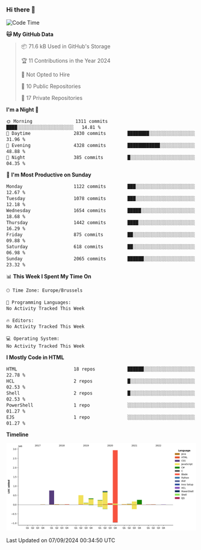 ### Hi there 👋

<!--START_SECTION:waka-->
![Code Time](http://img.shields.io/badge/Code%20Time-1%2C222%20hrs%2056%20mins-blue)

**🐱 My GitHub Data** 

> 📦 71.6 kB Used in GitHub's Storage 
 > 
> 🏆 11 Contributions in the Year 2024
 > 
> 🚫 Not Opted to Hire
 > 
> 📜 10 Public Repositories 
 > 
> 🔑 17 Private Repositories 
 > 
**I'm a Night 🦉** 

```text
🌞 Morning                1311 commits        ████░░░░░░░░░░░░░░░░░░░░░   14.81 % 
🌆 Daytime                2830 commits        ████████░░░░░░░░░░░░░░░░░   31.96 % 
🌃 Evening                4328 commits        ████████████░░░░░░░░░░░░░   48.88 % 
🌙 Night                  385 commits         █░░░░░░░░░░░░░░░░░░░░░░░░   04.35 % 
```
📅 **I'm Most Productive on Sunday** 

```text
Monday                   1122 commits        ███░░░░░░░░░░░░░░░░░░░░░░   12.67 % 
Tuesday                  1078 commits        ███░░░░░░░░░░░░░░░░░░░░░░   12.18 % 
Wednesday                1654 commits        █████░░░░░░░░░░░░░░░░░░░░   18.68 % 
Thursday                 1442 commits        ████░░░░░░░░░░░░░░░░░░░░░   16.29 % 
Friday                   875 commits         ██░░░░░░░░░░░░░░░░░░░░░░░   09.88 % 
Saturday                 618 commits         ██░░░░░░░░░░░░░░░░░░░░░░░   06.98 % 
Sunday                   2065 commits        ██████░░░░░░░░░░░░░░░░░░░   23.32 % 
```


📊 **This Week I Spent My Time On** 

```text
🕑︎ Time Zone: Europe/Brussels

💬 Programming Languages: 
No Activity Tracked This Week

🔥 Editors: 
No Activity Tracked This Week

💻 Operating System: 
No Activity Tracked This Week
```

**I Mostly Code in HTML** 

```text
HTML                     18 repos            ██████░░░░░░░░░░░░░░░░░░░   22.78 % 
HCL                      2 repos             █░░░░░░░░░░░░░░░░░░░░░░░░   02.53 % 
Shell                    2 repos             █░░░░░░░░░░░░░░░░░░░░░░░░   02.53 % 
PowerShell               1 repo              ░░░░░░░░░░░░░░░░░░░░░░░░░   01.27 % 
EJS                      1 repo              ░░░░░░░░░░░░░░░░░░░░░░░░░   01.27 % 
```



**Timeline**

![Lines of Code chart](https://raw.githubusercontent.com/guillaumedeplancke/guillaumedeplancke/main/assets/bar_graph.png)


 Last Updated on 07/09/2024 00:34:50 UTC
<!--END_SECTION:waka-->
